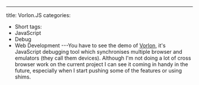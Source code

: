 ---
title: Vorlon.JS
categories:
- Short
tags:
- JavaScript
- Debug
- Web Development
---You have to see the demo of 
[Vorlon](http://vorlonjs.com), it's JavaScript debugging tool which synchronises multiple browser and emulators (they call them devices). Although I'm not doing a lot of cross browser work on the current project I can see it coming in handy in the future, especially when I start pushing some of the features or using shims.
